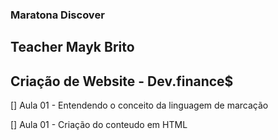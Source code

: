 ### Maratona Discover

## Teacher Mayk Brito

## Criação de Website - Dev.finance$

[] Aula 01 - Entendendo o conceito da linguagem de marcação

[] Aula 01 - Criação do conteudo em HTML